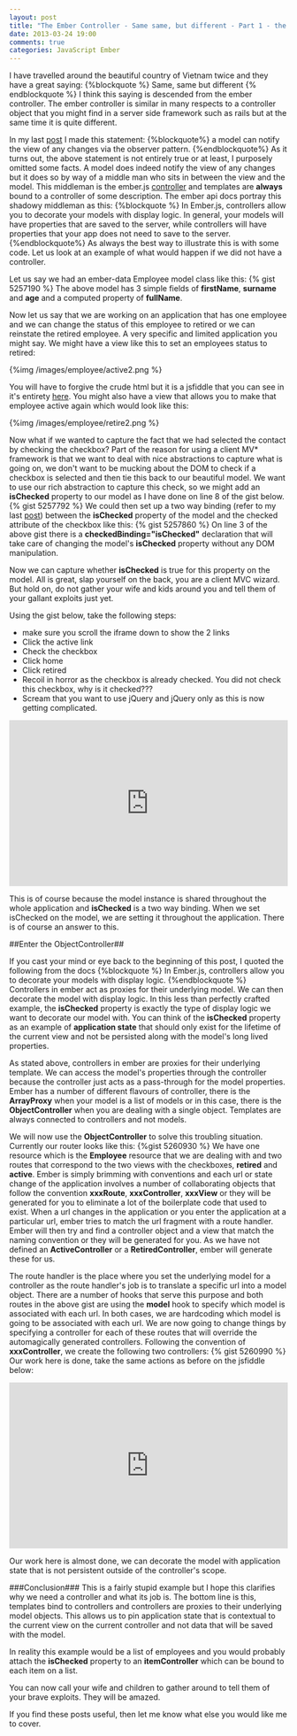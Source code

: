 ```yaml
---
layout: post
title: "The Ember Controller - Same same, but different - Part 1 - the ObjectController"
date: 2013-03-24 19:00
comments: true
categories: JavaScript Ember
---
```

I have travelled around the beautiful country of Vietnam twice and they have a great saying:
{%blockquote %}
Same, same but different
{% endblockquote %}
I think this saying is descended from the ember controller.  The ember controller is similar in many respects to a controller object that you might find in a server side framework such as rails but at the same time it is quite different.

In my last <a href="http://www.thesoftwaresimpleton.com/blog/2013/03/23/client-side-mvc/">post</a> I made this statement:
{%blockquote%}
a model can notify the view of any changes via the observer pattern.
{%endblockquote%}
As it turns out, the above statement is not entirely true or at least, I purposely omitted some facts.  A model does indeed notify the view of any changes but it does so by way of a middle man who sits in between the view and the model.  This middleman is the ember.js <a href="http://emberjs.com/guides/controllers/">controller</a> and templates are **always** bound to a controller of some description.  The ember api docs portray this shadowy middleman as this:
{%blockquote %}
In Ember.js, controllers allow you to decorate your models with display logic. In general, your models will have properties that are saved to the server, while controllers will have properties that your app does not need to save to the server.
{%endblockquote%}
As always the best way to illustrate this is with some code.  Let us look at an example of what would happen if we did not have a controller.

Let us say we had an ember-data Employee model class like this:
{% gist 5257190 %}
The above model has 3 simple fields of **firstName**, **surname** and **age** and a computed property of **fullName**.

Now let us say that we are working on an application that has one employee and we can change the status of this employee to retired or we can reinstate the retired employee.  A very specific and limited application you might say.  We might have a view like this to set an employees status to retired:

{%img /images/employee/active2.png %}

You will have to forgive the crude html but it is a jsfiddle that you can see in it's entirety <a href="http://jsfiddle.net/CFyVH/12/" target="_blank">here</a>.   You might also have a view that allows you to make that employee active again which would look like this:

{%img /images/employee/retire2.png %}


Now what if we wanted to capture the fact that we had selected the contact by checking the checkbox?  Part of the reason for using a client MV* framework is that we want to deal with nice abstractions to capture what is going on, we don't want to be mucking about the DOM to check if a checkbox is selected and then tie this back to our beautiful model.  We want to use our rich abstraction to capture this check, so we might add an **isChecked** property to our model as I have done on line 8 of the gist below.  
{% gist 5257792 %} 
We could then set up a two way binding (refer to my last <a href="http://www.thesoftwaresimpleton.com/blog/2013/03/23/client-side-mvc/">post</a>) between the  **isChecked** property of the model and the checked attribute of the checkbox like this:
{% gist 5257860 %}
On line 3 of the above gist there is a **checkedBinding="isChecked"** declaration that will take care of changing the model's **isChecked** property without any DOM manipulation.

Now we can capture whether **isChecked** is true for this property on the model.  All is great, slap yourself on the back, you are a client MVC wizard.  But hold on, do not gather your wife and kids around you and tell them of your gallant exploits just yet.  

Using the gist below, take the following steps:

- make sure you scroll the iframe down to show the 2 links
- Click the active link
- Check the checkbox
- Click home
- Click retired
- Recoil in horror as the checkbox is already checked.  You did not check this checkbox, why is it checked???  
- Scream that you want to use jQuery and jQuery only as this is now getting complicated.

<iframe width="100%" height="300" src="http://jsfiddle.net/CFyVH/12/embedded/result" allowfullscreen="allowfullscreen" frameborder="0"></iframe>

This is of course because the model instance is shared throughout the whole application and **isChecked** is a two way binding.  When we set isChecked on the model, we are setting it throughout the application.  There is of course an answer to this.

##Enter the ObjectController##

If you cast your mind or eye back to the beginning of this post, I quoted the following from the docs
{%blockquote %}
In Ember.js, controllers allow you to decorate your models with display logic.
{%endblockquote %}
Controllers in ember act as proxies for their underlying model.  We can then decorate the model with display logic.  In this less than perfectly crafted example, the **isChecked** property is exactly the type of display logic we want to decorate our model with.  You can think of the **isChecked** property as an example of **application state** that should only exist for the lifetime of the current view and not be persisted along with the model's long lived properties.

As stated above, controllers in ember are proxies for their underlying template.  We can access the model's properties through the controller because the controller just acts as a pass-through for the model properties.  Ember has a number of different flavours of controller, there is the **ArrayProxy** when your model is a list of models or in this case, there is the **ObjectController** when you are dealing with a single object.  Templates are always connected to controllers and not models.  

We will now use the **ObjectController** to solve this troubling situation.  Currently our router looks like this:
{%gist 5260930 %}
We have one resource which is the **Employee** resource that we are dealing with and two routes that correspond to the two views with the checkboxes, **retired** and **active**.  Ember is simply brimming with conventions and each url or state change of the application involves a number of collaborating objects that follow the convention **xxxRoute**, **xxxController**, **xxxView** or they will be generated for you to eliminate a lot of the boilerplate code that used to exist.  When a url changes in the application or you enter the application at a particular url, ember tries to match the url fragment with a route handler.  Ember will then try and find a controller object and a view that match the naming convention or they will be generated for you. As we have not defined an **ActiveController** or a **RetiredController**, ember will generate these for us.  

The route handler is the place where you set the underlying model for a controller as the route handler's job is to translate a specific url into a model object.  There are a number of hooks that serve this purpose and both routes in the above gist are using the **model** hook to specify which model is associated with each url.  In both cases, we are hardcoding which model is going to be associated with each url.  We are now going to change things by specifying a controller for each of these routes that will override the automagically generated controllers.  Following the convention of **xxxController**, we create the following two controllers:
{% gist 5260990 %}
Our work here is done, take the same actions as before on the jsfiddle below:
<iframe width="100%" height="300" src="http://jsfiddle.net/CFyVH/14/embedded/result" allowfullscreen="allowfullscreen" frameborder="0"></iframe>

Our work here is almost done, we can decorate the model with application state that is not persistent outside of the controller's scope.

###Conclusion###
This is a fairly stupid example but I hope this clarifies why we need a controller and what its job is.  The bottom line is this, templates bind to controllers and controllers are proxies to their underlying model objects.  This allows us to pin application state that is contextual to the current view on the current controller and not data that will be saved with the model.

In reality this example would be a list of employees and you would probably attach the **isChecked** property to an **itemController** which can be bound to each item on a list.

You can now call your wife and children to gather around to tell them of your brave exploits.  They will be amazed.

If you find these posts useful, then let me know what else you would like me to cover.


